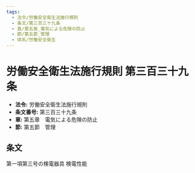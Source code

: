 ```yaml
---
tags:
  - 法令/労働安全衛生法施行規則
  - 条文/第三百三十九条
  - 章/第五章_電気による危険の防止
  - 節/第五節_管理
  - 体系/労働安全衛生
---
```

# 労働安全衛生法施行規則 第三百三十九条

- **法令:** 労働安全衛生法施行規則
- **条文番号:** 第三百三十九条
- **章:** 第五章　電気による危険の防止
- **節:** 第五節　管理

## 条文
第一項第三号の検電器具	検電性能

